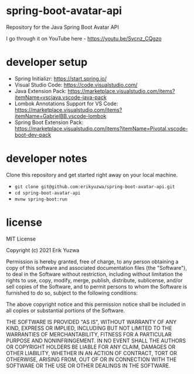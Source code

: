 # spring-boot-avatar-api
Repository for the Java Spring Boot Avatar API

I go through it on YouTube here - https://youtu.be/Svcnz_CQgzo

# developer setup

- Spring Initializr: https://start.spring.io/​
- Visual Studio Code: https://code.visualstudio.com/
- Java Extension Pack: https://marketplace.visualstudio.com/items?itemName=vscjava.vscode-java-pack
- Lombok Annotations Support for VS Code: https://marketplace.visualstudio.com/items?itemName=GabrielBB.vscode-lombok
- Spring Boot Extension Pack: https://marketplace.visualstudio.com/items?itemName=Pivotal.vscode-boot-dev-pack

# developer notes

Clone this repository and get started right away on your local
machine.

- `git clone git@github.com:erikyuzwa/spring-boot-avatar-api.git`
- `cd spring-boot-avatar-api`
- `mvnw spring-boot:run`

# license

MIT License

Copyright (c) 2021 Erik Yuzwa

Permission is hereby granted, free of charge, to any person obtaining a copy
of this software and associated documentation files (the "Software"), to deal
in the Software without restriction, including without limitation the rights
to use, copy, modify, merge, publish, distribute, sublicense, and/or sell
copies of the Software, and to permit persons to whom the Software is
furnished to do so, subject to the following conditions:

The above copyright notice and this permission notice shall be included in all
copies or substantial portions of the Software.

THE SOFTWARE IS PROVIDED "AS IS", WITHOUT WARRANTY OF ANY KIND, EXPRESS OR
IMPLIED, INCLUDING BUT NOT LIMITED TO THE WARRANTIES OF MERCHANTABILITY,
FITNESS FOR A PARTICULAR PURPOSE AND NONINFRINGEMENT. IN NO EVENT SHALL THE
AUTHORS OR COPYRIGHT HOLDERS BE LIABLE FOR ANY CLAIM, DAMAGES OR OTHER
LIABILITY, WHETHER IN AN ACTION OF CONTRACT, TORT OR OTHERWISE, ARISING FROM,
OUT OF OR IN CONNECTION WITH THE SOFTWARE OR THE USE OR OTHER DEALINGS IN THE
SOFTWARE.
